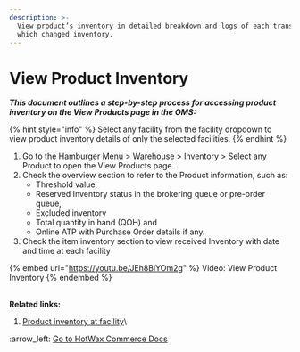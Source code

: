 ```yaml
---
description: >-
  View product’s inventory in detailed breakdown and logs of each transaction
  which changed inventory.
---
```


# View Product Inventory

_**This document outlines a step-by-step process for accessing product inventory on the View Products page in the OMS:**_

{% hint style="info" %}
Select any facility from the facility dropdown to view product inventory details of only the selected facilities.&#x20;
{% endhint %}

1. Go to the Hamburger Menu > Warehouse > Inventory > Select any Product to open the View Products page.
2. Check the overview section to refer to the Product information, such as:
   * Threshold value,&#x20;
   * Reserved Inventory status in the brokering queue or pre-order queue,
   * Excluded inventory
   * &#x20;Total quantity in hand (QOH) and&#x20;
   * Online ATP with Purchase Order details if any.
3. Check the item inventory section to view  received Inventory with date and time at each facility&#x20;

{% embed url="https://youtu.be/JEh8BlYOm2g" %}
Video: View Product Inventory
{% endembed %}

\
**Related links:**

1. [Product inventory at facility](http://127.0.0.1:5000/s/oLmQzGATywYkwiU9sCat/warehouse/inventory-management/product-inventory-view-page/view-product-inventory-at-facility)\


:arrow\_left: [Go to HotWax Commerce Docs](http://127.0.0.1:5000/o/l53nGvPQLhOHrKCP9HTG/s/TefRnbhmBjhScpq172vl/)
